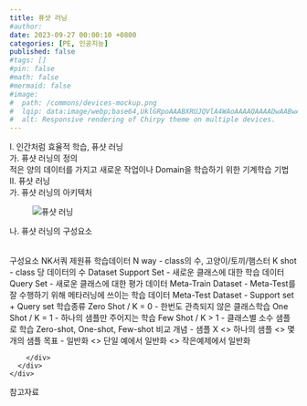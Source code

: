 ```yaml
---
title: 퓨샷 러닝
#author: 
date: 2023-09-27 00:00:10 +0800
categories: [PE, 인공지능]
published: false
#tags: []
#pin: false
#math: false
#mermaid: false
#image:
#  path: /commons/devices-mockup.png
#  lqip: data:image/webp;base64,UklGRpoAAABXRUJQVlA4WAoAAAAQAAAADwAABwAAQUxQSDIAAAARL0AmbZurmr57yyIiqE8oiG0bejIYEQTgqiDA9vqnsUSI6H+oAERp2HZ65qP/VIAWAFZQOCBCAAAA8AEAnQEqEAAIAAVAfCWkAALp8sF8rgRgAP7o9FDvMCkMde9PK7euH5M1m6VWoDXf2FkP3BqV0ZYbO6NA/VFIAAAA
#  alt: Responsive rendering of Chirpy theme on multiple devices.
---
```


<div class="post-wrap">
  <div class="para">
    <div class="para-title">
      I. 인간처럼 효율적 학습, 퓨샷 러닝
    </div>
    <div class="para-cntnt">
      <div class="para">
        <div class="para-title">
          가. 퓨샷 러닝의 정의
        </div>
        <div class="para-cntnt">
            적은 양의 데이터를 가지고 새로운 작업이나 Domain을 학습하기 위한 기계학습 기법
        </div>
      </div>
    </div>
  </div>
  
  <div class="para">
    <div class="para-title">
      II. 퓨샷 러닝
    </div>
    <div class="para-cntnt">
      <div class="para">
        <div class="para-title">
          가. 퓨샷 러닝의 아키텍처
        </div>
        <div class="para-cntnt">
          <figure class="post-figure">
            <img src="/assets/img/posts/퓨샷-러닝.png" alt="퓨샷 러닝">
<!--            <figcaption>Source: Unveiling the Metaverse: Exploring Emerging Trends, Multifaceted Perspectives, and Future Challenges</figcaption>-->
          </figure>
        </div>
      </div>
      <div class="para">
        <div class="para-title">
          나. 퓨샷 러닝의 구성요소
        </div>
        <div class="para-cntnt">
          <table class="post-table">
          </table>
          구성요소 NK서쿼 제원퓨
  학습데이터
    N way - class의 수, 고양이/토끼/햄스터
    K shot - class 당 데이터의 수
  Dataset
    Support Set - 새로운 클래스에 대한 학습 데이터
    Query Set - 새로운 클래스에 대한 평가 데이터
    Meta-Train Dataset - Meta-Test를 잘 수행하기 위해 메타러닝에 쓰이는 학습 데이터
    Meta-Test Dataset - Support set + Query set 
  학습종류
    Zero Shot / K = 0 - 한번도 관측되지 않은 클래스학습
    One Shot / K = 1 - 하나의 샘플만 주어지는 학습
    Few Shot / K &gt; 1 - 클래스별 소수 샘플로 학습
Zero-shot, One-shot, Few-shot 비교
  개념 - 샘플 X &lt;&gt; 하나의 샘플 &lt;&gt; 몇개의 샘플
  목표 - 일반화 &lt;&gt; 단일 예에서 일반화 &lt;&gt; 작은예제에서 일반화

        </div>
      </div>
    </div>
  </div>

  <div class="refr-wrap">
    <div class="refr-title">
        참고자료
    </div>
    <ol class="refr-list">
    <!--    <li>(나현식, 최대선) <a target="_blank" href="https://scienceon.kisti.re.kr/commons/util/originalView.do?cn=JAKO202225948430499&oCn=JAKO202225948430499&dbt=JAKO&journal=NJOU00291864">메타버스 보안 위협 요소 및 대응 방안 검토</a></li>-->
    <!--    <li>(M. Uddin, S. Manickam, H. Ullah, M. Obaidat and A. Dandoush) <a target="_blank" href="https://ieeexplore.ieee.org/abstract/document/10138386">Unveiling the Metaverse: Exploring Emerging Trends, Multifaceted Perspectives, and Future Challenges</a></li>-->
    </ol>
  </div>
</div>
